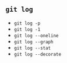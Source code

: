 ## `git log`
* `git log -p`
* `git log -1`
* `git log --oneline`
* `git log --graph`
* `git log --stat`
* `git log --decorate`